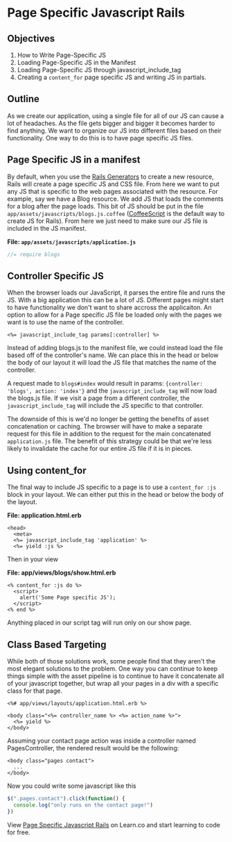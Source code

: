# Page Specific Javascript Rails

## Objectives

1. How to Write Page-Specific JS
2. Loading Page-Specific JS in the Manifest
3. Loading Page-Specific JS through javascript_include_tag
4. Creating a `content_for` page specific JS and writing JS in partials.

## Outline

As we create our application, using a single file for all of our JS can cause a lot of headaches. As the file gets bigger and bigger it becomes harder to find anything. We want to organize our JS into different files based on their functionality. One way to do this is to have page specific JS files.

## Page Specific JS in a manifest

By default, when you use the [Rails Generators](http://guides.rubyonrails.org/generators.html) to create a new resource, Rails will create a page specific JS and CSS file. From here we want to put any JS that is specific to the web pages associated with the resource. For example, say we have a Blog resource. We add JS that loads the comments for a blog after the page loads. This bit of JS should be put in the file `app/assets/javascripts/blogs.js.coffee` ([CoffeeScript](http://coffeescript.org) is the default way to create JS for Rails). From here we just need to make sure our JS file is included in the JS manifest.

**File: `app/assets/javascripts/application.js`**

```javascript
//= require blogs
```
## Controller Specific JS

When the browser loads our JavaScript, it parses the entire file and runs the JS. With a big application this can be a lot of JS. Different pages might start to have functionality we don't want to share accross the applicaiton. An option to allow for a Page specific JS file be loaded only with the pages we want is to use the name of the controller.

```erb
<%= javascript_include_tag params[:controller] %>
```

Instead of adding blogs.js to the manifest file, we could instead load the file based off of the controller's name.  We can place this in the head or below the body of our layout it will load the JS file that matches the name of the controller.

A request made to `blogs#index` would result in params:
`{controller: 'blogs', action: 'index'}` and the `javascript_include_tag` will now load the blogs.js file.  If we visit a page from a different controller, the `javascript_include_tag` will include the JS specific to that controller.

The downside of this is we'd no longer be getting the benefits of asset concatenation or caching.  The browser will have to make a separate request for this file in addition to the request for the main concatenated `application.js` file.  The benefit of this strategy could be that we're less likely to invalidate the cache for our entire JS file if it is in pieces.

## Using content_for

The final way to include JS specific to a page is to use a `content_for :js` block in your layout.  We can either put this in the head or below the body of the layout.

**File: application.html.erb**

```erb
<head>
  <meta>
  <%= javascript_include_tag 'application' %>
  <%= yield :js %>
```

Then in your view

**File: app/views/blogs/show.html.erb**

```erb
<% content_for :js do %>
  <script>
    alert('Some Page specific JS');
  </script>
<% end %>
```

Anything placed in our script tag will run only on our show page.

## Class Based Targeting

While both of those solutions work, some people find that they aren't the most elegant solutions to the problem.  One way you can continue to keep things simple with the asset pipeline is to continue to have it concatenate all of your javascript together, but wrap all your pages in a div with a specific class for that page.

```erb
<%# app/views/layouts/application.html.erb %>

<body class="<%= controller_name %> <%= action_name %>">
  <%= yield %>
</body>
```

Assuming your contact page action was inside a controller named PagesController, the rendered result would be the following:

```erb
<body class="pages contact">
  ...
</body>
```

Now you could write some javascript like this
```javascript
$(".pages.contact").click(function() {
  console.log("only runs on the contact page!")
})
```

<p data-visibility='hidden'>View <a href='https://learn.co/lessons/page-specific-javascript-rails' title='Page Specific Javascript Rails'>Page Specific Javascript Rails</a> on Learn.co and start learning to code for free.</p>
